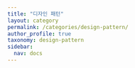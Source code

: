 ```yaml
---
title: "디자인 패턴"
layout: category
permalink: /categories/design-pattern/
author_profile: true
taxonomy: design-pattern
sidebar:
  nav: docs
---
```

